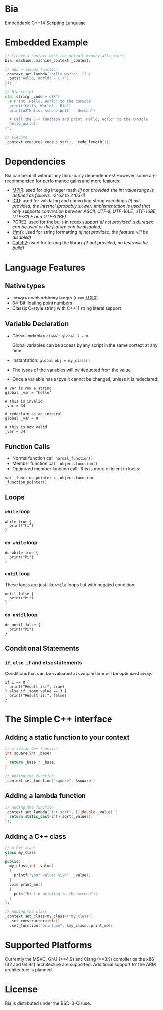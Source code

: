 # Bia
Embeddable C++14 Scripting Language

# Embedded Example

``` cpp
// Create a context with the default memory allocators
bia::machine::machine_context _context;

// Add a lambda function
_context.set_lambda("hello_world", [] {
  puts("Hello, World! - C++");
});

// Bia script
std::string _code = u8R"(
  # Print 'Hello, World' to the console
  print("Hello, World! - Bia")
  print(u8"Hallo, schöne Welt! - German")

  # Call the C++ function and print 'Hello, World' to the console
  hello_world()
)";

// Execute
_context.execute(_code.c_str(), _code.length());
```

# Dependencies
Bia can be built without any third-party dependencies! However, some are recommended for performance gains and more features:

- [MPIR](http://mpir.org/): used for big integer math *(if not provided, the int value range is defined as follows: -2^63 to 2^63-1)*
- [ICU](http://site.icu-project.org/): used for validating and converting string encodings *(if not provided, the internal (probably slower) implementation is used that only supports conversion between ASCII, UTF-8, UTF-16LE, UTF-16BE, UTF-32LE and UTF-32BE)*
- [PCRE2](https://www.pcre.org/): used for the built-in regex support *(if not provided, std::regex can be used or the feature can be disabled)*
- [{fmt}](https://fmt.dev/latest/index.html): used for string formatting *(if not provided, the feature will be disabled)*
- [Catch2](https://github.com/catchorg/Catch2): used for testing the library *(if not provided, no tests will be build)*

# Language Features
## Native types
- Integrals with arbitrary length (uses [MPIR](http://mpir.org/))
- 64-Bit floating point numbers
- Classic C-style string with C++11 string literal support

## Variable Declaration
- Global variables `global`: `global i = 0`

  Global variables can be access by any script in the same context at any time.
- Instantiation: `global obj = my_class()`
- The types of the variables will be deducted from the value
- Once a variable has a tpye it cannot be changed, unless it is redeclared:

```
# var is now a string
global _var = "hello"

# this is invalid
_var = 34

# redeclare as an integral
global _var = 0

# this is now valid
_var = 34
```

## Function Calls
- Normal function call: `normal_function()`
- Member function call: `_object.function()`
- Optimized member function call. This is more efficient in loops:

```
var _function_pointer = _object.function
_function_pointer()
```

## Loops
### `while` loop

```
while true {
  print("hi")
}
```

### `do while` loop

```
do while true {
  print("hi")
}
```

### `until` loop

These loops are just like `while` loops but with negated condition:

```
until false {
  print("hi")
}
```

### `do until` loop

```
do until false {
  print("hi")
}
```

## Conditional Statements
### `if`, `else if` and `else` statements

Conditions that can be evaluated at compile time will be optimized away:

```
if 1 == 0 {
  print("Result is:", true)
} else if _some_value == 3 {
  print("Result is:", false)
}
```

# The Simple C++ Interface
## Adding a static function to your context

``` cpp
// A static C++ function
int square(int _base)
{
  return _base * _base;
}

// Adding the function
_context.set_function("square", &square);
```

## Adding a lambda function

``` cpp
// Adding the function
_context.set_lambda("int_sqrt", [](double _value) {
  return static_cast<int>(sqrt(_value));
});
```

## Adding a C++ class

``` cpp
// A C++ class
class my_class
{
public:
  my_class(int _value)
  {
    printf("your value: %i\n", _value);
  }
  void print_me()
  {
    puts("hi i'm printing to the screen");
  }
};

// Adding the class
_context.set_class<my_class>("my_class")
  .set_constructor<int>()
  .set_function("print_me", &my_class::print_me);
```

# Supported Platforms
Currently the MSVC, GNU (>=4.9) and Clang (>=3.9) compiler on the x86 (32 and 64 Bit) architecture are supported. Additional support for the ARM architecture is planned.

# License
Bia is distributed under the BSD-3-Clause.
